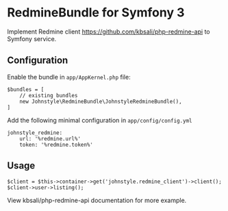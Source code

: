 # RedmineBundle for Symfony 3

Implement Redmine client https://github.com/kbsali/php-redmine-api to Symfony service.

## Configuration

Enable the bundle in `app/AppKernel.php` file:

    $bundles = [
        // existing bundles
        new Johnstyle\RedmineBundle\JohnstyleRedmineBundle(),
    ]


Add the following minimal configuration in `app/config/config.yml`

    johnstyle_redmine:
        url: '%redmine.url%'
        token: '%redmine.token%'

## Usage

    $client = $this->container->get('johnstyle.redmine_client')->client();
    $client->user->listing();

View kbsali/php-redmine-api documentation for more example.
